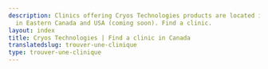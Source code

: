 ```yaml
---
description: Clinics offering Cryos Technologies products are located in Quebec, Ontario,
  in Eastern Canada and USA (coming soon). Find a clinic.
layout: index
title: Cryos Technologies | Find a clinic in Canada
translatedslug: trouver-une-clinique
type: trouver-une-clinique
---
```


